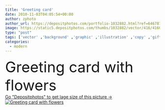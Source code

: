 ```yaml
---
title: 'Greeting card'
date: 2010-11-03T04:05:54+00:00
author: zphoto
author_url: https://depositphotos.com/portfolio-1032882.html?ref=64678756
image: https://static5.depositphotos.com/thumbs/1032882/vector/416/4160938/api_thumb_450.jpg?forcejpeg=true
type: "post"
tags: ['vector' ,'background' ,'graphic' ,'illustration' ,'copy' ,'gift' ,'anniversary' ,'birthday' ,'celebration' ,'decoration' ,'decorative' ,'greeting' ,'holiday' ,'surprise' ,'art' ,'celebrate' ,'beauty' ,'spring' ,'garden' ,'abstract' ,'cute' ,'floral' ,'flower' ,'flowers' ,'pattern' ,'card' ,'cartoon' ,'flores' ,'modern' ,'bouquet' ,'backdrop' ,'announcement' ,'lovely' ,'with' ,'drawing' ,'special' ,'invitation' ,'rose' ,'congratulations' ,'postcard' ,'birth' ,'congratulate' ,'of' ,'born' ,'de' ,'ramo' ,'geburtstagskarte' ]
categories: 
  - modern
---
```

<div aling="center">
            <font size="60"> Greeting card with flowers</font>   
</div>
<div>
    <a href='https://static5.depositphotos.com/thumbs/1032882/vector/416/4160938/api_thumb_450.jpg?forcejpeg=true?ref=64678756' target=_blank > Go "Depositphotos" to get lage size of this picture ->
        <img href='https://static5.depositphotos.com/thumbs/1032882/vector/416/4160938/api_thumb_450.jpg?forcejpeg=true?ref=64678756' src='https://static5.depositphotos.com/1032882/416/v/950/depositphotos_4160938-stock-illustration-greeting-card.jpg?forcejpeg=true' alt='Greeting card with flowers' >
    </a>
</div>
